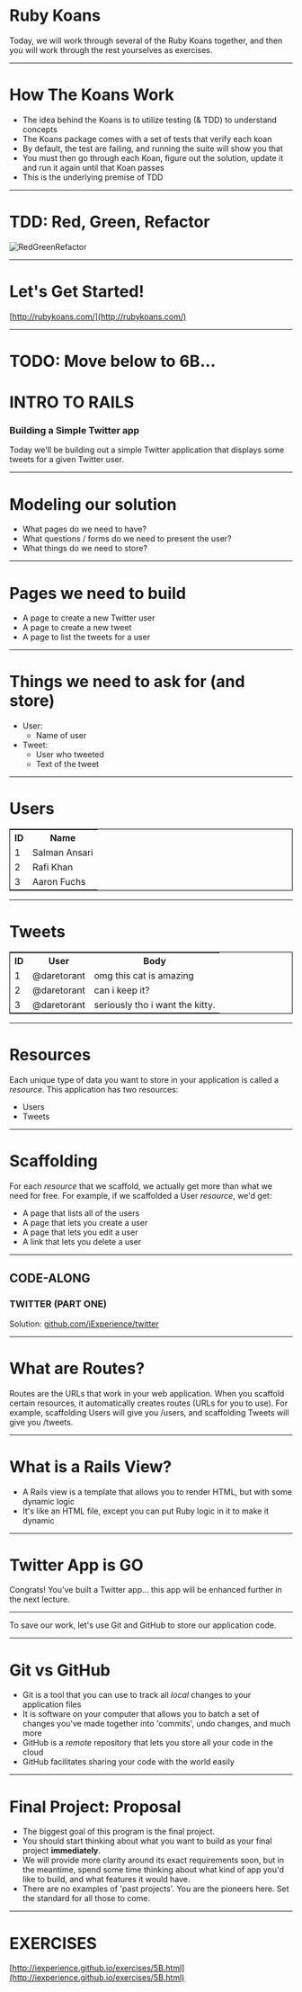 # Ruby Koans

Today, we will work through several of the Ruby Koans together, and then you will work through the rest yourselves as exercises.

---
# How The Koans Work

* The idea behind the Koans is to utilize testing (& TDD) to understand concepts
* The Koans package comes with a set of tests that verify each koan
* By default, the test are failing, and running the suite will show you that
* You must then go through each Koan, figure out the solution, update it and run it again until that Koan passes
* This is the underlying premise of TDD

---
# TDD: Red, Green, Refactor

![RedGreenRefactor](/images/slides/red-green-refactor.png)

---
# Let's Get Started!

[http://rubykoans.com/](http://rubykoans.com/)

---

# TODO: Move below to 6B...


# INTRO TO RAILS
### Building a Simple Twitter app

Today we'll be building out a simple Twitter application that displays some tweets for a given Twitter user.

---
# Modeling our solution

* What pages do we need to have?
* What questions / forms do we need to present the user?
* What things do we need to store?

---
# Pages we need to build

* A page to create a new Twitter user
* A page to create a new tweet
* A page to list the tweets for a user

---
# Things we need to ask for (and store)

* User: 
	- Name of user
* Tweet:
	- User who tweeted
	- Text of the tweet
---
# Users

<table style="border: 1px solid black;">
<tr>
	<th>ID</th>
	<th>Name</th>
</tr>
<tr>
	<td>1</td>
	<td>Salman Ansari</td>
</tr>
<tr>
	<td>2</td>
	<td>Rafi Khan</td>
</tr>
<tr>
	<td>3</td>
	<td>Aaron Fuchs</td>
</tr>
</table>

---
# Tweets

<table style="border: 1px solid black;">
<tr>
	<th>ID</th>
	<th>User</th>
	<th>Body</th>
</tr>
<tr>
	<td>1</td>
	<td>@daretorant</td>
	<td>omg this cat is amazing</td>
</tr>
<tr>
	<td>2</td>
	<td>@daretorant</td>
	<td>can i keep it?</td>
</tr>
<tr>
	<td>3</td>
	<td>@daretorant</td>
	<td>seriously tho i want the kitty.</td>
</tr>
</table>

---

# Resources

Each unique type of data you want to store in your application is called a *resource*. This application has two resources:

* Users
* Tweets

---
# Scaffolding

For each *resource* that we scaffold, we actually get more than what we need for free. For example, if we scaffolded a User *resource*, we'd get:

* A page that lists all of the users
* A page that lets you create a user
* A page that lets you edit a user
* A link that lets you delete a user

---

## CODE-ALONG
### TWITTER (PART ONE)

Solution: [github.com/iExperience/twitter](https://github.com/iExperience/twitter/tree/8745a292a885905bae4be97a37cc8d38c40c144d)

---


# What are Routes?

Routes are the URLs that work in your web application. When you scaffold certain resources, it automatically creates routes (URLs for you to use). For example, scaffolding Users will give you /users, and scaffolding Tweets will give you /tweets.

---

# What is a Rails View?

* A Rails view is a template that allows you to render HTML, but with some dynamic logic
* It's like an HTML file, except you can put Ruby logic in it to make it dynamic

---

# Twitter App is GO

Congrats! You've built a Twitter app... this app will be enhanced further in the next lecture.

---

To save our work, let's use Git and GitHub to store our application code.

---

# Git vs GitHub

- Git is a tool that you can use to track all *local* changes to your application files
- It is software on your computer that allows you to batch a set of changes you've made together into 'commits', undo changes, and much more
- GitHub is a *remote* repository that lets you store all your code in the cloud
- GitHub facilitates sharing your code with the world easily

---

# Final Project: Proposal

* The biggest goal of this program is the final project. 
* You should start thinking about what you want to build as your final project __immediately__. 
* We will provide more clarity around its exact requirements soon, but in the meantime, spend some time thinking about what kind of app you'd like to build, and what features it would have.
* There are no examples of 'past projects'. You are the pioneers here. Set the standard for all those to come.

---

# EXERCISES

[http://iexperience.github.io/exercises/5B.html](http://iexperience.github.io/exercises/5B.html)